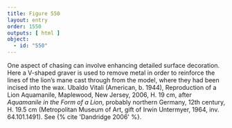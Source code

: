 ```yaml
---
title: Figure 550
layout: entry
order: 1550
outputs: [ html ]
object:
  - id: "550"
---
```


One aspect of chasing can involve enhancing detailed surface decoration. Here a V-shaped graver is used to remove metal in order to reinforce the lines of the lion’s mane cast through from the model, where they had been incised into the wax. Ubaldo Vitali (American, b. 1944), Reproduction of a Lion Aquamanile, Maplewood, New Jersey, 2006, H. 19 cm, after *Aquamanile in the Form of a Lion*, probably northern Germany, 12th century, H. 19.5 cm (Metropolitan Museum of Art, gift of Irwin Untermyer, 1964, inv. 64.101.1491). See {% cite 'Dandridge 2006' %}.
